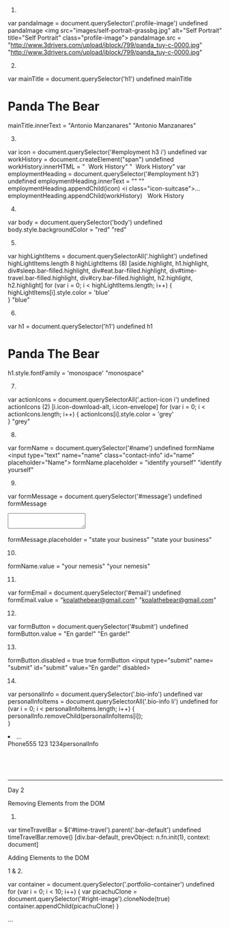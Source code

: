 1.

var pandaImage = document.querySelector('.profile-image')
undefined
pandaImage
<img src=​"images/​self-portrait-grassbg.jpg" alt=​"Self Portrait" title=​"Self Portrait" class=​"profile-image">​
pandaImage.src = "http://www.3drivers.com/upload/iblock/799/panda_tuy-c-0000.jpg"
"http://www.3drivers.com/upload/iblock/799/panda_tuy-c-0000.jpg"

2.

var mainTitle = document.querySelector('h1')
undefined
mainTitle
<h1 class=​"highlight">​Panda The Bear​</h1>​
mainTitle.innerText = "Antonio Manzanares"
"Antonio Manzanares"

3.

var icon = document.querySelector('#employment h3 i')
undefined
var workHistory = document.createElement("span")
undefined
workHistory.innerHTML = "&nbsp; Work History"
"&nbsp; Work History"
var employmentHeading = document.querySelector('#employment h3')
undefined
employmentHeading.innerText = ""
""
employmentHeading.appendChild(icon)
<i class=​"icon-suitcase">​…​</i>​
employmentHeading.appendChild(workHistory)
<span>​&nbsp; Work History​</span>​


4.

var body = document.querySelector('body')
undefined
body.style.backgroundColor = "red"
"red"

5.

var highLightItems = document.querySelectorAll('.highlight')
undefined
highLightItems.length
8
highLightItems
(8) [aside.highlight, h1.highlight, div#sleep.bar-filled.highlight, div#eat.bar-filled.highlight, div#time-travel.bar-filled.highlight, div#cry.bar-filled.highlight, h2.highlight, h2.highlight]
for (var i = 0; i < highLightItems.length; i++) {
  highLightItems[i].style.color = 'blue'    
}
"blue"

6.

var h1 = document.querySelector('h1')
undefined
h1
<h1 class=​"highlight" style=​"color:​ blue;​">​Panda The Bear​</h1>​
h1.style.fontFamily = 'monospace'
"monospace"

7.

var actionIcons = document.querySelectorAll('.action-icon i')
undefined
actionIcons
(2) [i.icon-download-alt, i.icon-envelope]
for (var i = 0; i < actionIcons.length; i++) {
  actionIcons[i].style.color = 'grey'    
}
"grey"

8.

var formName = document.querySelector('#name')
undefined
formName
<input type=​"text" name=​"name" class=​"contact-info" id=​"name" placeholder=​"Name">​
formName.placeholder = "identify yourself"
"identify yourself"

9.

var formMessage = document.querySelector('#message')
undefined
formMessage
<textarea name=​"message" id=​"message" placeholder=​"Message">​</textarea>​
formMessage.placeholder = "state your business"
"state your business"

10.

formName.value = "your nemesis"
"your nemesis"

11.

var formEmail = document.querySelector('#email')
undefined
formEmail.value = "koalathebear@gmail.com"
"koalathebear@gmail.com"

12.

var formButton = document.querySelector('#submit')
undefined
formButton.value = "En garde!"
"En garde!"

13.

formButton.disabled = true
true
formButton
<input type=​"submit" name=​"submit" id=​"submit" value=​"En garde!" disabled>​

14.

var personalInfo = document.querySelector('.bio-info')
undefined
var personalInfoItems = document.querySelectorAll('.bio-info li')
undefined
for (var i = 0; i < personalInfoItems.length; i++) {
  personalInfo.removeChild(personalInfoItems[i]);  
}
<li class=​"bio-info-item">​…​</li>​<span class=​"bio-info-title">​Phone​</span>​<span class=​"bio-info-value bio-info-phone">​555 123 1234​</span>​</li>​
personalInfo
<ul class=​"bio-info">​</ul>​

__________________________________________________

Day 2

Removing Elements from the DOM

1.

var timeTravelBar = $('#time-travel').parent('.bar-default')
undefined
timeTravelBar.remove()
[div.bar-default, prevObject: n.fn.init(1), context: document]

Adding Elements to the DOM

1 & 2.

var container = document.querySelector('.portfolio-container')
undefined
for (var i = 0; i < 10; i++) {
  var picachuClone = document.querySelector('#right-image').cloneNode(true)
  container.appendChild(picachuClone)
}
<div class=​"portfolio-image" id=​"right-image">​…​</div>​

